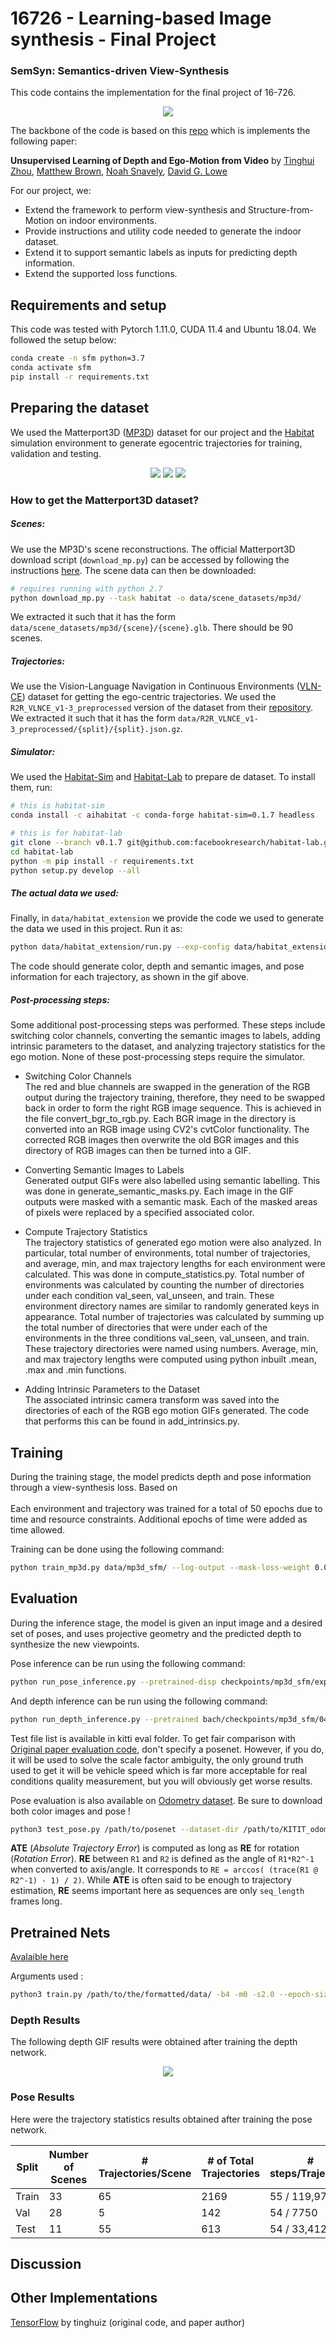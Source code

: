 # 16726 - Learning-based Image synthesis - Final Project 

### SemSyn: Semantics-driven View-Synthesis 

This code contains the implementation for the final project of 16-726.

<div align="center">
    <img src="assets/sample.gif"/>
</div>

The backbone of the code is based on this [repo](https://github.com/ClementPinard/SfmLearner-Pytorch) 
which is implements the following paper: 

**Unsupervised Learning of Depth and Ego-Motion from Video** by
[Tinghui Zhou](https://people.eecs.berkeley.edu/~tinghuiz/), 
[Matthew Brown](http://matthewalunbrown.com/research/research.html), 
[Noah Snavely](http://www.cs.cornell.edu/~snavely/), 
[David G. Lowe](http://www.cs.ubc.ca/~lowe/home.html)

For our project, we:
- Extend the framework to perform view-synthesis and Structure-from-Motion on indoor environments.
- Provide instructions and utility code needed to generate the indoor dataset.
- Extend it to support semantic labels as inputs for predicting depth information.
- Extend the supported loss functions.

## Requirements and setup
This code was tested with Pytorch 1.11.0, CUDA 11.4 and Ubuntu 18.04. We 
followed the setup below: 

```bash
conda create -n sfm python=3.7
conda activate sfm
pip install -r requirements.txt
```

## Preparing the dataset 

We used the Matterport3D ([MP3D](https://niessner.github.io/Matterport/)) dataset for 
our project and the [Habitat](https://aihabitat.org) simulation environment to 
generate egocentric trajectories for training, validation and testing. 

<div align="center">
    <img src="assets/rgb.gif"/>
    <img src="assets/depth.gif"/>
    <img src="assets/semantics.gif"/>
</div>

### How to get the Matterport3D dataset?

##### Scenes:
We use the MP3D's scene reconstructions. The official Matterport3D download script 
(`download_mp.py`) can be accessed by following the instructions [here](https://niessner.github.io/Matterport/). 
The scene data can then be downloaded:
```bash
# requires running with python 2.7
python download_mp.py --task habitat -o data/scene_datasets/mp3d/
```

We extracted it such that it has the form `data/scene_datasets/mp3d/{scene}/{scene}.glb`.
There should be 90 scenes.

##### Trajectories:
We use the Vision-Language Navigation in Continuous Environments ([VLN-CE](https://jacobkrantz.github.io/vlnce/)) 
dataset for getting the ego-centric trajectories. We used the ```R2R_VLNCE_v1-3_preprocessed``` 
version of the dataset from their [repository](https://github.com/jacobkrantz/VLN-CE).
We extracted it such that it has the form `data/R2R_VLNCE_v1-3_preprocessed/{split}/{split}.json.gz`.

##### Simulator:
We used the [Habitat-Sim](git@github.com:facebookresearch/habitat-sim.git) and 
[Habitat-Lab](git@github.com:facebookresearch/habitat-lab.git) to prepare de dataset.
To install them, run:

```bash
# this is habitat-sim
conda install -c aihabitat -c conda-forge habitat-sim=0.1.7 headless

# this is for habitat-lab
git clone --branch v0.1.7 git@github.com:facebookresearch/habitat-lab.git
cd habitat-lab
python -m pip install -r requirements.txt
python setup.py develop --all
```

##### The actual data we used:
Finally, in ```data/habitat_extension``` we provide the code we used to generate
the data we used in this project. Run it as:
```bash
python data/habitat_extension/run.py --exp-config data/habitat_extension/mp3d.yaml
```
The code should generate color, depth and semantic images, and pose information 
for each trajectory, as shown in the gif above. 

##### Post-processing steps:

Some additional post-processing steps was performed. These steps include switching color channels, converting the semantic 
images to labels, adding intrinsic parameters to the dataset, and analyzing trajectory statistics for the ego motion.
None of these post-processing steps require the simulator.
- Switching Color Channels <br>
The red and blue channels are swapped in the generation of the RGB output during the trajectory training, therefore,
they need to be swapped back in order to form the right RGB image sequence. This is achieved in the file convert_bgr_to_rgb.py.
Each BGR image in the directory is converted into an RGB image using CV2's cvtColor functionality. The corrected RGB
images then overwrite the old BGR images and this directory of RGB images can then be turned into a GIF. <br>

- Converting Semantic Images to Labels <br>
Generated output GIFs were also labelled using semantic labelling. This was done in generate_semantic_masks.py. Each image in
the GIF outputs were masked with a semantic mask. Each of the masked areas of pixels were replaced by a specified associated color.

- Compute Trajectory Statistics <br>
The trajectory statistics of generated ego motion were also analyzed. In particular, total number of environments, total
number of trajectories, and average, min, and max trajectory lengths for each environment were calculated. This was done in
compute_statistics.py. Total number of environments was calculated by counting the number of directories under each condition
val_seen, val_unseen, and train. These environment directory names are similar to randomly generated keys in appearance. Total number of
trajectories was calculated by summing up the total number of directories that were under each of the environments in the three
conditions val_seen, val_unseen, and train. These trajectory directories were named using numbers. Average, min, and max
trajectory lengths were computed using python inbuilt .mean, .max and .min functions.

- Adding Intrinsic Parameters to the Dataset <br>
The associated intrinsic camera transform was saved into the directories of each of the RGB ego motion GIFs generated. 
The code that performs this can be found in add_intrinsics.py.

## Training
During the training stage, the model predicts depth and pose information through a view-synthesis loss. Based on  
<br>
Each environment and trajectory was trained for a total of 50 epochs due to time and resource constraints. Additional epochs
of time were added as time allowed.

Training can be done using the following command:
```bash
python train_mp3d.py data/mp3d_sfm/ --log-output --mask-loss-weight 0.0 --with-semantics --batch-size 16
```


## Evaluation
During the inference stage, the model is given an input image and a desired set of poses, and uses projective geometry 
and the predicted depth to synthesize the new viewpoints. 

Pose inference can be run using the following command:
```bash
python run_pose_inference.py --pretrained-disp checkpoints/mp3d_sfm/exp1_04-26-23:56/dispnet_model_best.pth.tar  --pretrained-pose checkpoints/mp3d_sfm/exp1_04-26-23:56/exp_pose_model_best.pth.tar  --output-dir out/exp1_val/vs_unseen
```
And depth inference can be run using the following command:
```bash
python run_depth_inference.py --pretrained bach/checkpoints/mp3d_sfm/04-26-23:56/dispnet_model_best.pth.tar  --dataset-dir data/mp3d_sfm/val_unseen  --output-dir exp1_val/depth_unseen --with-disp --with-depth
```


Test file list is available in kitti eval folder. To get fair comparison with [Original paper evaluation code](https://github.com/tinghuiz/SfMLearner/blob/master/kitti_eval/eval_depth.py), don't specify a posenet. However, if you do,  it will be used to solve the scale factor ambiguity, the only ground truth used to get it will be vehicle speed which is far more acceptable for real conditions quality measurement, but you will obviously get worse results.

Pose evaluation is also available on [Odometry dataset](http://www.cvlibs.net/datasets/kitti/eval_odometry.php). Be sure to download both color images and pose !

```bash
python3 test_pose.py /path/to/posenet --dataset-dir /path/to/KITIT_odometry --sequences [09]
```

**ATE** (*Absolute Trajectory Error*) is computed as long as **RE** for rotation (*Rotation Error*). **RE** between `R1` and `R2` is defined as the angle of `R1*R2^-1` when converted to axis/angle. It corresponds to `RE = arccos( (trace(R1 @ R2^-1) - 1) / 2)`.
While **ATE** is often said to be enough to trajectory estimation, **RE** seems important here as sequences are only `seq_length` frames long.

## Pretrained Nets

[Avalaible here](https://drive.google.com/drive/folders/1H1AFqSS8wr_YzwG2xWwAQHTfXN5Moxmx)

Arguments used :

```bash
python3 train.py /path/to/the/formatted/data/ -b4 -m0 -s2.0 --epoch-size 1000 --sequence-length 5 --log-output --with-gt
```

### Depth Results
The following depth GIF results were obtained after training the depth network.

<div align="center">
    <img src="assets/sample.gif"/>
</div>

### Pose Results
Here were the trajectory statistics results obtained after training the pose network.

| Split | Number of Scenes | # Trajectories/Scene | # of Total Trajectories | # steps/Trajectory |
|-------|------------------|----------------------|-------------------------|--------------------|
| Train | 33               | 65                   | 2169                    | 55 / 119,976       |
| Val   | 28               | 5                    | 142                     | 54 / 7750          |
| Test  | 11               | 55                   | 613                     | 54 / 33,412        |


## Discussion

## Other Implementations
[TensorFlow](https://github.com/tinghuiz/SfMLearner) by tinghuiz (original code, and paper author)
